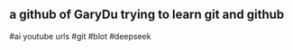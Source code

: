 a github of GaryDu
trying to learn git and github
---------------
#ai youtube urls
#git
#blot
#deepseek

